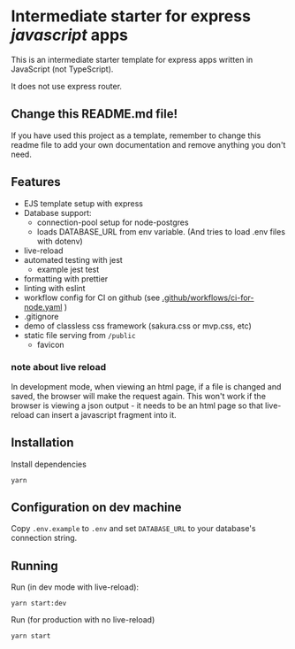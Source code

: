 # Intermediate starter for express _javascript_ apps

This is an intermediate starter template for express apps written in JavaScript (not TypeScript).

It does not use express router.

## Change this README.md file!

If you have used this project as a template, remember to change this readme file to add your own documentation and remove anything you don't need.

## Features

-   EJS template setup with express
-   Database support:
    -   connection-pool setup for node-postgres
    -   loads DATABASE_URL from env variable. (And tries to load .env files with dotenv)
-   live-reload
-   automated testing with jest
    -   example jest test
-   formatting with prettier
-   linting with eslint
-   workflow config for CI on github (see [.github/workflows/ci-for-node.yaml](.github/workflows/ci-for-node.yaml) )
-   .gitignore
-   demo of classless css framework (sakura.css or mvp.css, etc)
-   static file serving from `/public`
    -   favicon

### note about live reload

In development mode, when viewing an html page, if a file is changed and saved, the browser will make the request again. This won't work if the browser is viewing a json output - it needs to be an html page so that live-reload can insert a javascript fragment into it.

## Installation

Install dependencies

`yarn`

## Configuration on dev machine

Copy `.env.example` to `.env` and set `DATABASE_URL` to your database's connection string.

## Running

Run (in dev mode with live-reload):

`yarn start:dev`

Run (for production with no live-reload)

`yarn start`
